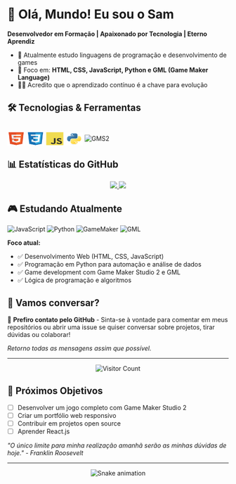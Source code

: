 # 👋 Olá, Mundo! Eu sou o Sam 

**Desenvolvedor em Formação | Apaixonado por Tecnologia | Eterno Aprendiz**

- 🔭 Atualmente estudo linguagens de programação e desenvolvimento de games
- 🌱 Foco em: **HTML, CSS, JavaScript, Python e GML (Game Maker Language)**
- 🫴🏾 Acredito que o aprendizado contínuo é a chave para evolução

## 🛠️ Tecnologias & Ferramentas

<div style="display: inline_block"><br>
  <img align="center" alt="HTML" height="30" width="40" src="https://raw.githubusercontent.com/devicons/devicon/master/icons/html5/html5-original.svg">
  <img align="center" alt="CSS" height="30" width="40" src="https://raw.githubusercontent.com/devicons/devicon/master/icons/css3/css3-original.svg">
  <img align="center" alt="JavaScript" height="30" width="40" src="https://raw.githubusercontent.com/devicons/devicon/master/icons/javascript/javascript-original.svg">
  <img align="center" alt="Python" height="30" width="40" src="https://raw.githubusercontent.com/devicons/devicon/master/icons/python/python-original.svg">
  <img align="center" alt="GMS2" height="30" width="40" src="https://img.icons8.com/color/48/gamemaker.png">
</div>

## 📊 Estatísticas do GitHub

<div align="center">
  <a href="https://github.com/silentsamuel">
    <img height="180em" src="https://github-readme-stats.vercel.app/api?username=silentsamuel&show_icons=true&theme=radical&include_all_commits=true&count_private=true"/>
    <img height="180em" src="https://github-readme-stats.vercel.app/api/top-langs/?username=silentsamuel&layout=compact&langs_count=7&theme=radical"/>
  </a>
</div>

## 🎮 Estudando Atualmente

![JavaScript](https://img.shields.io/badge/JavaScript-F7DF1E?style=for-the-badge&logo=javascript&logoColor=black)
![Python](https://img.shields.io/badge/Python-3776AB?style=for-the-badge&logo=python&logoColor=white)
![GameMaker](https://img.shields.io/badge/GameMaker_Studio_2-000000?style=for-the-badge&logo=gamemaker&logoColor=white)
![GML](https://img.shields.io/badge/GML_(GameMaker_Language)-8A2BE2?style=for-the-badge)

**Foco atual:**
- ✅ Desenvolvimento Web (HTML, CSS, JavaScript)
- ✅ Programação em Python para automação e análise de dados
- ✅ Game development com Game Maker Studio 2 e GML
- ✅ Lógica de programação e algoritmos

## 💬 Vamos conversar?

📧 **Prefiro contato pelo GitHub** - Sinta-se à vontade para comentar em meus repositórios ou abrir uma issue se quiser conversar sobre projetos, tirar dúvidas ou colaborar!

*Retorno todas as mensagens assim que possível.*

---

<div align="center">
  
![Visitor Count](https://komarev.com/ghpvc/?username=silentsamuel&color=blueviolet&style=flat)

</div>

## 📌 Próximos Objetivos

- [ ] Desenvolver um jogo completo com Game Maker Studio 2
- [ ] Criar um portfólio web responsivo
- [ ] Contribuir em projetos open source
- [ ] Aprender React.js

*"O único limite para minha realização amanhã serão as minhas dúvidas de hoje." - Franklin Roosevelt*

---

<div align="center">

![Snake animation](https://github.com/silentsamuel/silentsamuel/blob/output/github-contribution-grid-snake.svg)

</div>